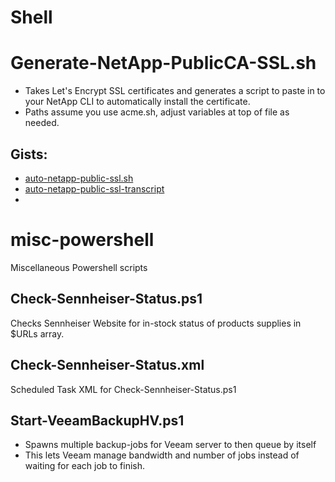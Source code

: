 # Shell

# Generate-NetApp-PublicCA-SSL.sh
- Takes Let's Encrypt SSL certificates and generates a script to paste in to your NetApp CLI to automatically install the certificate.
- Paths assume you use acme.sh, adjust variables at top of file as needed.

## Gists:
  - [auto-netapp-public-ssl.sh](https://gist.github.com/danielewood/7891aef986f892d94e70af2ea695da97)
  - [auto-netapp-public-ssl-transcript](https://gist.github.com/danielewood/059e6ed7990435da5a90c43002da331e)
  - []()

# misc-powershell
Miscellaneous Powershell scripts

## Check-Sennheiser-Status.ps1
Checks Sennheiser Website for in-stock status of products supplies in $URLs array.

## Check-Sennheiser-Status.xml
Scheduled Task XML for Check-Sennheiser-Status.ps1


## Start-VeeamBackupHV.ps1
- Spawns multiple backup-jobs for Veeam server to then queue by itself
- This lets Veeam manage bandwidth and number of jobs instead of waiting for each job to finish.


